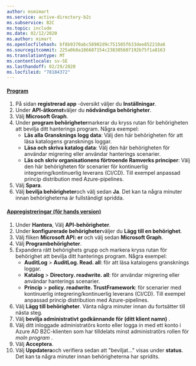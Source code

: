 ```yaml
---
author: msmimart
ms.service: active-directory-b2c
ms.subservice: B2C
ms.topic: include
ms.date: 02/12/2020
ms.author: mimart
ms.openlocfilehash: bf8b9370abc58902d9c751505f633dee852210a6
ms.sourcegitcommit: 225a0b8a186687154c238305607192b75f1a8163
ms.translationtype: MT
ms.contentlocale: sv-SE
ms.lasthandoff: 02/29/2020
ms.locfileid: "78184372"
---
```

#### <a name="applications"></a>[Program](#tab/applications/)

1. På sidan **registrerad app** -översikt väljer du **Inställningar**.
1. Under **API-åtkomst**väljer du **nödvändiga behörigheter**.
1. Välj **Microsoft Graph**.
1. Under **program behörigheter**markerar du kryss rutan för behörigheten att bevilja ditt hanterings program. Några exempel:
    * **Läs alla Gransknings logg data**: Välj den här behörigheten för att läsa katalogens gransknings loggar.
    * **Läsa och skriva katalog data**: Välj den här behörigheten för användar migrering eller användar hanterings scenarier.
    * **Läs och skriv organisationens förtroende Ramverks principer**: Välj den här behörigheten för scenarier för kontinuerlig integrering/kontinuerlig leverans (CI/CD). Till exempel anpassad princip distribution med Azure-pipelines.
1. Välj **Spara**.
1. Välj **bevilja behörigheter**och välj sedan **Ja**. Det kan ta några minuter innan behörigheterna är fullständigt spridda.

#### <a name="app-registrations-preview"></a>[Appregistreringar (för hands version)](#tab/app-reg-preview/)

1. Under **Hantera**, Välj **API-behörigheter**.
1. Under **konfigurerade behörigheter**väljer du **Lägg till en behörighet**.
1. Välj fliken **Microsoft API: er** och välj sedan **Microsoft Graph**.
1. Välj **Programbehörigheter**.
1. Expandera rätt behörighets grupp och markera kryss rutan för behörighet att bevilja ditt hanterings program. Några exempel:
    * **AuditLog** > **AuditLog. Read. all**: för att läsa katalogens gransknings loggar.
    * **Katalog** > **Directory. readwrite. all**: för användar migrering eller användar hanterings scenarier.
    * **Princip** > **policy. readwrite. TrustFramework**: för scenarier med kontinuerlig integrering/kontinuerlig leverans (CI/CD). Till exempel anpassad princip distribution med Azure-pipelines.
1. Välj **Lägg till behörigheter**. Vänta några minuter innan du fortsätter till nästa steg.
1. Välj **bevilja administrativt godkännande för (ditt klient namn)** .
1. Välj ditt inloggade administratörs konto eller logga in med ett konto i Azure AD B2C-klienten som har tilldelats minst administratörs rollen för *moln program* .
1. Välj **Acceptera**.
1. Välj **Uppdatera**och verifiera sedan att "beviljat..." visas under **status**. Det kan ta några minuter innan behörigheterna har spridits.
